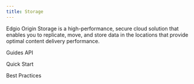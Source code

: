 ```yaml
---
title: Storage
---
```

Edgio Origin Storage is a high-performance, secure cloud solution that enables you to replicate, move, and store data in the locations that provide optimal content delivery performance.

Guides
API

Quick Start

Best Practices
